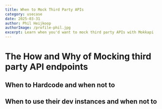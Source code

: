 ```yaml
---
title: When to Mock Third Party APIs
category: usecase
date: 2025-03-31
author: Phil Heijkoop
authorImage: /profile-phil.jpg
excerpt: Learn when you'd want to mock third party APIs with Mokkapi
---
```


# The How and Why of Mocking third party API endpoints



## When to Hardcode and when not to



## When to use their dev instances and when not to

